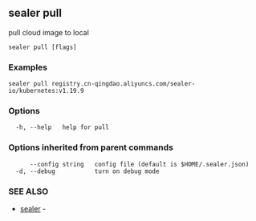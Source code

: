 ## sealer pull

pull cloud image to local

```
sealer pull [flags]
```

### Examples

```
sealer pull registry.cn-qingdao.aliyuncs.com/sealer-io/kubernetes:v1.19.9
```

### Options

```
  -h, --help   help for pull
```

### Options inherited from parent commands

```
      --config string   config file (default is $HOME/.sealer.json)
  -d, --debug           turn on debug mode
```

### SEE ALSO

* [sealer](sealer.md)	 - 

